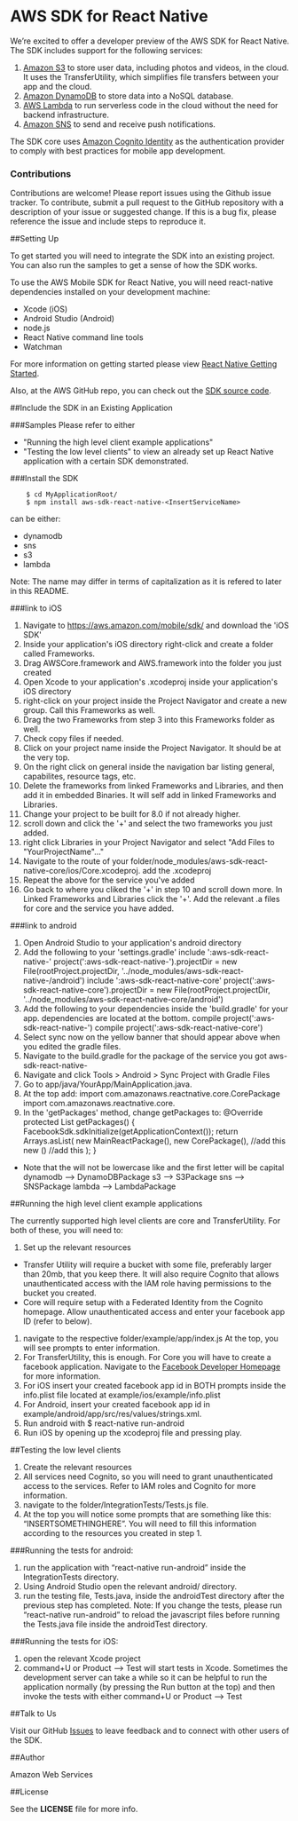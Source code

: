 # AWS SDK for React Native

We’re excited to offer a developer preview of the AWS SDK for React Native. The SDK includes support for the following services:

1. [Amazon S3](https://aws.amazon.com/s3/) to store user data, including photos and videos, in the cloud. It uses the TransferUtility, which simplifies file transfers between your app and the cloud.
2. [Amazon DynamoDB](https://aws.amazon.com/dynamodb/) to store data into a NoSQL database.
3. [AWS Lambda](https://aws.amazon.com/lambda/) to run serverless code in the cloud without the need for backend infrastructure.
4. [Amazon SNS](https://aws.amazon.com/sns/) to send and receive push notifications.

The SDK core uses [Amazon Cognito Identity](https://aws.amazon.com/cognito/) as the authentication provider to comply with best practices for mobile app development.

### Contributions
Contributions are welcome! Please report issues using the Github issue tracker. To contribute, submit a pull request to the GitHub repository with a description of your issue or suggested change. If this is a bug fix, please reference the issue and include steps to reproduce it.


##Setting Up

To get started you will need to integrate the SDK into an existing project. You can also run the samples to get a sense of how the SDK works. 

To use the AWS Mobile SDK for React Native, you will need react-native dependencies installed on your development machine:

* Xcode (iOS)
* Android Studio (Android)
* node.js
* React Native command line tools
* Watchman

For more information on getting started please view [React Native Getting Started](https://facebook.github.io/react-native/docs/getting-started.html#content).

Also, at the AWS GitHub repo, you can check out the [SDK source code](https://github.com/aws/aws-sdk-react-native).


##Include the SDK in an Existing Application

###Samples
Please refer to either 
* "Running the high level client example applications"
* "Testing the low level clients"
to view an already set up React Native application with a certain SDK demonstrated.

###Install the SDK

        $ cd MyApplicationRoot/
        $ npm install aws-sdk-react-native-<InsertServiceName> 

<InsertServiceName> can be either:
* dynamodb
* sns
* s3
* lambda

Note: The name may differ in terms of capitalization as it is refered to later in this README. 

###link to iOS
1. Navigate to https://aws.amazon.com/mobile/sdk/ and download the 'iOS SDK'
1. Inside your application's iOS directory right-click and create a folder called Frameworks.
1. Drag AWSCore.framework and AWS<InsertServiceName>.framework into the folder you just created
1. Open Xcode to your application's .xcodeproj inside your application's iOS directory
1. right-click on your project inside the Project Navigator and create a new group. Call this Frameworks as well.
1. Drag the two Frameworks from step 3 into this Frameworks folder as well. 
1. Check copy files if needed. 
1. Click on your project name inside the Project Navigator. It should be at the very top. 
1. On the right click on general inside the navigation bar listing general, capabilites, resource tags, etc. 
1. Delete the frameworks from linked Frameworks and Libraries, and then add it in embedded Binaries. It will self add in linked Frameworks and Libraries.
1. Change your project to be built for 8.0 if not already higher. 
1. scroll down and click the '+' and select the two frameworks you just added. 
1. right click Libraries in your Project Navigator and select "Add Files to "YourProjectName"..."
1. Navigate to the route of your folder/node_modules/aws-sdk-react-native-core/ios/Core.xcodeproj. add the .xcodeproj
1. Repeat the above for the service you've added
1. Go back to where you cliked the '+' in step 10 and scroll down more. In Linked Frameworks and Libraries click the '+'. Add the relevant .a files for core and the service you have added. 

###link to android
1. Open Android Studio to your application's android directory
1. Add the following to your 'settings.gradle'
    include ':aws-sdk-react-native-<InsertServiceName>'
    project(':aws-sdk-react-native-<InsertServiceName>').projectDir = new File(rootProject.projectDir, '../node_modules/aws-sdk-react-native-<InsertServiceName>/android')
    include ':aws-sdk-react-native-core'
    project(':aws-sdk-react-native-core').projectDir = new File(rootProject.projectDir, '../node_modules/aws-sdk-react-native-core/android')
1. Add the following to your dependencies inside the 'build.gradle' for your app. dependencies are located at the bottom. 
    compile project(':aws-sdk-react-native-<InsertServiceName>')
    compile project(':aws-sdk-react-native-core')
1. Select sync now on the yellow banner that should appear above when you edited the gradle files.
1. Navigate to the build.gradle for the package of the service you got aws-sdk-react-native-<InsertServiceName>
1. Navigate and click Tools > Android > Sync Project with Gradle Files
1. Go to app/java/YourApp/MainApplication.java. 
1. At the top add:
    import com.amazonaws.reactnative.core.CorePackage
    import com.amazonaws.reactnative.core.<InsertServicePackageName>
1. In the 'getPackages' method, change getPackages to:
    @Override
    protected List<ReactPackage> getPackages() {
        FacebookSdk.sdkInitialize(getApplicationContext());
        return Arrays.<ReactPackage>asList(
            new MainReactPackage(),
            new CorePackage(), //add this
            new <InsertServicePackageName>() //add this
        );
    }
* Note that the <InsertServicePackageName> will not be lowercase like <InsertServiceName> and the first letter will be capital
dynamodb --> DynamoDBPackage
s3 --> S3Package
sns --> SNSPackage
lambda --> LambdaPackage


##Running the high level client example applications

The currently supported high level clients are core and TransferUtility. For both of these, you will need to: 
1. Set up the relevant resources
* Transfer Utility will require a bucket with some file, preferably larger than 20mb, that you keep there. It will also require Cognito that allows unauthenticated access with the IAM role having permissions to the bucket you created.
* Core will require setup with a Federated Identity from the Cognito homepage. Allow unauthenticated access and enter your facebook app ID (refer to below).  
1. navigate to the respective folder/example/app/index.js At the top, you will see prompts to enter information. 
1. For TransferUtility, this is enough. For Core you will have to create a facebook application. Navigate to the [Facebook Developer Homepage](https://developers.facebook.com/) for more information. 
1. For iOS insert your created facebook app id in BOTH prompts inside the info.plist file located at example/ios/example/info.plist 
1. For Android, insert your created facebook app id in example/android/app/src/res/values/strings.xml. 
1. Run android with 
    $ react-native run-android
1. Run iOS by opening up the xcodeproj file and pressing play. 

##Testing the low level clients
1. Create the relevant resources
1. All services need Cognito, so you will need to grant unauthenticated access to the services. Refer to IAM roles and Cognito for more information. 
1. navigate to the folder/IntegrationTests/<InsertServiceName>Tests.js file.
1. At the top you will notice some prompts that are something like this: “INSERTSOMETHINGHERE”. You will need to fill this information according to the resources you created in step 1. 

###Running the tests for android:

1. run the application with “react-native run-android” inside the IntegrationTests directory.
1. Using Android Studio open the relevant android/ directory. 
1. run the testing file, Tests.java, inside the androidTest directory after the previous step has completed. 
Note: If you change the tests, please run “react-native run-android” to reload the javascript files before running the Tests.java file inside the androidTest directory. 

###Running the tests for iOS:

1. open the relevant Xcode project
1. command+U or Product —> Test will start tests in Xcode. Sometimes the development server can take a while so it can be helpful to run the application normally (by pressing the Run button at the top) and then invoke the tests with either command+U or Product —> Test

##Talk to Us

Visit our GitHub [Issues](https://github.com/awslabs/aws-sdk-react-native/issues) to leave feedback and to connect with other users of the SDK.

##Author

Amazon Web Services

##License

See the **LICENSE** file for more info.
